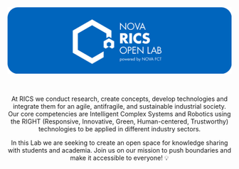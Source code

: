 <head>
  <link rel="shortcut icon" type="image/x-icon" href="favicon.ico">
</head>

<p align="center">
  <a href="">
  <img width="900" src="https://github.com/NOVA-RICS-Open-Lab/.github/blob/main/profile/nova_rics_open_lab_banner.png"></a>
</p>
<div align="center">

<br>

At RICS we conduct research, create concepts, develop technologies and integrate them for an agile, antifragile, and sustainable industrial society. Our core competencies are Intelligent Complex Systems and Robotics using the RIGHT (Responsive, Innovative, Green, Human-centered, Trustworthy) technologies to be applied in different industry sectors.

In this Lab we are seeking to create an open space for knowledge sharing with students and academia. Join us on our mission to push boundaries and make it accessible to everyone! 💡
<!--

**Here are some ideas to get you started:**

🙋‍♀️ A short introduction - what is your organization all about?
🌈 Contribution guidelines - how can the community get involved?
👩‍💻 Useful resources - where can the community find your docs? Is there anything else the community should know?
🍿 Fun facts - what does your team eat for breakfast?
🧙 Remember, you can do mighty things with the power of [Markdown](https://docs.github.com/github/writing-on-github/getting-started-with-writing-and-formatting-on-github/basic-writing-and-formatting-syntax)
-->

</div>
